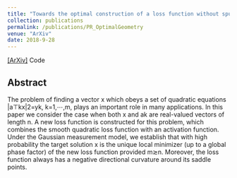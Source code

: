 ```yaml
---
title: "Towards the optimal construction of a loss function without spurious local minima for solving quadratic equations"
collection: publications
permalink: /publications/PR_OptimalGeometry
venue: "ArXiv"
date: 2018-9-28
---
```

[[ArXiv]](https://arxiv.org/pdf/1809.10520) Code


## Abstract
The problem of finding a vector x which obeys a set of quadratic equations |a⊤kx|2=yk, k=1,⋯,m, plays an important role in many applications. In this paper we consider the case when both x and ak are real-valued vectors of length n. A new loss function is constructed for this problem, which combines the smooth quadratic loss function with an activation function. Under the Gaussian measurement model, we establish that with high probability the target solution x is the unique local minimizer (up to a global phase factor) of the new loss function provided m≳n. Moreover, the loss function always has a negative directional curvature around its saddle points.




